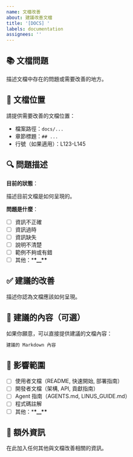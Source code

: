 ```yaml
---
name: 文檔改善
about: 建議改善文檔
title: '[DOCS] '
labels: documentation
assignees: ''
---
```


## 📚 文檔問題

描述文檔中存在的問題或需要改善的地方。

## 📍 文檔位置

請提供需要改善的文檔位置：

- 檔案路徑：`docs/...`
- 章節標題：`## ...`
- 行號（如果適用）：L123-L145

## 🔍 問題描述

**目前的狀態**：

描述目前文檔是如何呈現的。

**問題是什麼**：

- [ ] 資訊不正確
- [ ] 資訊過時
- [ ] 資訊缺失
- [ ] 說明不清楚
- [ ] 範例不夠或有錯
- [ ] 其他：\***\*\_\_\*\***

## ✅ 建議的改善

描述你認為文檔應該如何呈現。

## 📝 建議的內容（可選）

如果你願意，可以直接提供建議的文檔內容：

```markdown
建議的 Markdown 內容
```

## 🎯 影響範圍

- [ ] 使用者文檔（README, 快速開始, 部署指南）
- [ ] 開發者文檔（架構, API, 貢獻指南）
- [ ] Agent 指南（AGENTS.md, LINUS_GUIDE.md）
- [ ] 程式碼註解
- [ ] 其他：\***\*\_\_\*\***

## 📝 額外資訊

在此加入任何其他與文檔改善相關的資訊。
